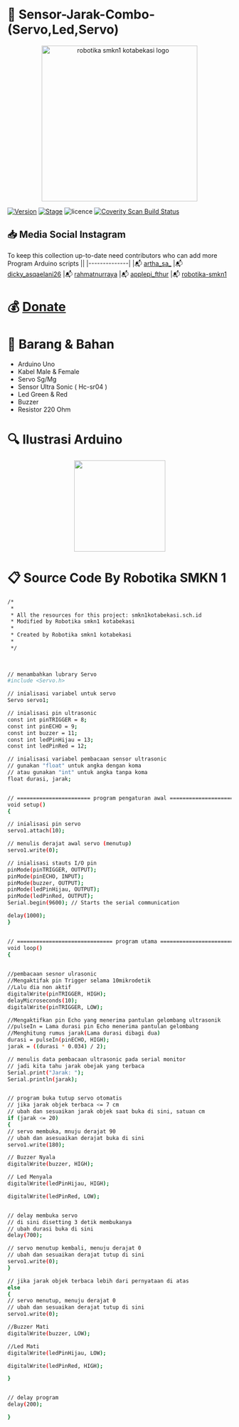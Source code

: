 


# :pushpin: Sensor-Jarak-Combo-(Servo,Led,Servo)



<p align="center">
  <img src="https://i.postimg.cc/tRZw0xQ4/logo-removebg-preview.png" alt="robotika smkn1 kotabekasi logo"/ style="height:350px;" "width: 350px;">
</p>


[![Version](https://img.shields.io/badge/VENOM-1.0.17-brightgreen.svg?maxAge=259200)]()
[![Stage](https://img.shields.io/badge/Release-Stable-brightgreen.svg)]()
![licence](https://img.shields.io/badge/license-GPLv3-brightgreen.svg)
[![Coverity Scan Build Status](https://scan.coverity.com/projects/aircrack-ng/badge.svg)](##Link##)



## :inbox_tray: Media Social Instagram

To keep this collection up-to-date need contributors who can add more Program Arduino scripts
||
|--------------|
|:mailbox_with_mail: [artha_sa_](https://www.instagram.com/artha_sa_/)
|:mailbox_with_mail: [dicky_asqaelani26](https://www.instagram.com/dicky_asqaelani26/)
|:mailbox_with_mail: [rahmatnurraya](https://www.instagram.com/rahmatnurraya990/)
|:mailbox_with_mail: [applepi_fthur](https://www.instagram.com/applepi_fthur/)
|:mailbox_with_mail: [robotika-smkn1](https://www.instagram.com/robotika.smkn1kotabekasi/)


# :moneybag: [Donate](https://saweria.co/arthasyarif)


# :briefcase: Barang & Bahan
- Arduino Uno
- Kabel Male & Female
- Servo Sg/Mg
- Sensor Ultra Sonic ( Hc-sr04 )
- Led Green & Red
- Buzzer
- Resistor 220 Ohm


# :mag: Ilustrasi Arduino

<p align="center">
  <img src="https://i.postimg.cc/QtBtGPds/Watermak.png" style="height:205px;" "width:205px;"/>
</p>


# :clipboard: Source Code By Robotika SMKN 1

```bash
/*
 * 
 * All the resources for this project: smkn1kotabekasi.sch.id
 * Modified by Robotika smkn1 kotabekasi
 * 
 * Created by Robotika smkn1 kotabekasi
 * 
 */
 
 

// menambahkan lubrary Servo
#include <Servo.h>

// inialisasi variabel untuk servo
Servo servo1;

// inialisasi pin ultrasonic
const int pinTRIGGER = 8;
const int pinECHO = 9;
const int buzzer = 11;
const int ledPinHijau = 13;
const int ledPinRed = 12;

// inialisasi variabel pembacaan sensor ultrasonic
// gunakan "float" untuk angka dengan koma
// atau gunakan "int" untuk angka tanpa koma
float durasi, jarak;


// ======================= program pengaturan awal ====================== //
void setup()
{

// inialisasi pin servo
servo1.attach(10);

// menulis derajat awal servo (menutup)
servo1.write(0);

// inialisasi stauts I/O pin
pinMode(pinTRIGGER, OUTPUT);
pinMode(pinECHO, INPUT);
pinMode(buzzer, OUTPUT);
pinMode(ledPinHijau, OUTPUT);
pinMode(ledPinRed, OUTPUT);
Serial.begin(9600); // Starts the serial communication

delay(1000);
}


// ============================== program utama ============================= //
void loop()
{

  
//pembacaan sesnor ulrasonic
//Mengaktifak pin Trigger selama 10mikrodetik
//Lalu dia non aktif
digitalWrite(pinTRIGGER, HIGH);
delayMicroseconds(10);
digitalWrite(pinTRIGGER, LOW);

//Mengaktifkan pin Echo yang menerima pantulan gelombang ultrasonik
//pulseIn = Lama durasi pin Echo menerima pantulan gelombang
//Menghitung rumus jarak(Lama durasi dibagi dua)
durasi = pulseIn(pinECHO, HIGH);
jarak = ((durasi * 0.034) / 2);

// menulis data pembacaan ultrasonic pada serial monitor
// jadi kita tahu jarak obejak yang terbaca
Serial.print("Jarak: ");
Serial.println(jarak);


// program buka tutup servo otomatis
// jika jarak objek terbaca <= 7 cm
// ubah dan sesuaikan jarak objek saat buka di sini, satuan cm
if (jarak <= 20)
{
// servo membuka, mnuju derajat 90
// ubah dan asesuaikan derajat buka di sini
servo1.write(180);

// Buzzer Nyala
digitalWrite(buzzer, HIGH);

// Led Menyala
digitalWrite(ledPinHijau, HIGH);

digitalWrite(ledPinRed, LOW);


// delay membuka servo
// di sini disetting 3 detik membukanya
// ubah durasi buka di sini
delay(700);

// servo menutup kembali, menuju derajat 0
// ubah dan sesuaikan derajat tutup di sini
servo1.write(0);
}

// jika jarak objek terbaca lebih dari pernyataan di atas
else
{
// servo menutup, menuju derajat 0
// ubah dan sesuaikan derajat tutup di sini
servo1.write(0);

//Buzzer Mati
digitalWrite(buzzer, LOW);

//Led Mati
digitalWrite(ledPinHijau, LOW);

digitalWrite(ledPinRed, HIGH);

}


// delay program
delay(200);

}


```
